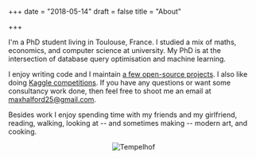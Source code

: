 +++
date = "2018-05-14"
draft = false
title = "About"

+++

I'm a PhD student living in Toulouse, France. I studied a mix of maths, economics, and computer science at university. My PhD is at the intersection of database query optimisation and machine learning.

I enjoy writing code and I maintain [a few open-source projects](https://github.com/MaxHalford/). I also like doing [Kaggle competitions](https://www.kaggle.com/maxhalford). If you have any questions or want some consultancy work done, then feel free to shoot me an email at [maxhalford25@gmail.com](mailto:maxhalford25@gmail.com).

Besides work I enjoy spending time with my friends and my girlfriend, reading, walking, looking at -- and sometimes making -- modern art, and cooking.

<div align="center">
    <img alt="Tempelhof" src="/img/about.jpg" />
</div>
